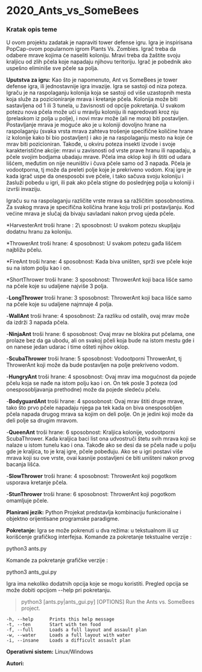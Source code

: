 # 2020_Ants_vs_SomeBees



### Kratak opis teme

U ovom projektu zadatak je napraviti tower defense igru. Igra je inspirisana PopCap-ovom popularnom igrom Plants Vs. Zombies. Igrač treba da odabere mrave kojima će naseliti koloniju. Mravi treba da žaštite svoju kraljicu od zlih pčela koje napadaju njihovu teritoriju. Igrač je pobednik ako uspešno eliminiše sve pčele sa polja. 

**Uputstva za igru:** Kao što je napomenuto, Ant vs SomeBees je tower defense igra, ili jednostavnije igra invazije. Igra se sastoji od niza poteza. Igraču je na raspolaganju kolonija koja se sastoji od više uzastopnih mesta koja služe za pozicioniranje mrava i kretanje pčela. Kolonija može biti sastavljena od 1 ili 3 tunela, u žavisnosti od opcije pokretanja. U svakom potezu nova pčela može ući u mravlju koloniju ili napredovati kroz nju (prelaskom iz polja u polje), i novi mrav može (ali ne mora) biti postavljen. Postavljanje mrava je moguće ako je u koloniji dovoljno hrane na raspolaganju (svaka vrsta mrava zahteva trošenje specifične količine hrane iz kolonije kako bi bio postavljen) i ako je na raspolaganju mesto na koje će mrav biti pozicioniran. Takođe, u okviru poteza insekti izvode i svoje karakteristične akcije: mravi u zavisnosti od vrste prave hranu ili napadaju, a pčele svojim bodjama ubadaju mrave. Pčela ima oklop koji ih štiti od udara lišćem, međutim on nije neuništiv i čuva pčele samo od 3 napada. Pčela je vodootporna, tj može da preleti polje koje je prekriveno vodom. Kraj igre je kada igrač uspe da onesposobi sve pčele, i tako sačuva svoju koloniju i žasluži pobedu u igri, ili pak ako pčela stigne do poslednjeg polja u koloniji i izvrši invaziju.

Igraču su na raspolaganju različite vrste mrava sa ražličitim sposobnostima. Za svakog mrava je specifična količina hrane koju troši pri postavljanju. Kod većine mrava je slučaj da bivaju savladani nakon prvog ujeda pčele.  

*HarvesterAnt  troši hrane : 2\\
               sposobnost: U svakom potezu skupljaju dodatnu hranu za koloniju.
                    
*ThrowerAnt    troši hrane: 4
               sposobnost: U svakom potezu gađa lišćem najbližu pčelu.
                    
*FireAnt       troši hrane: 4
               sposobnost: Kada biva uništen, sprži sve pčele koje su na istom polju kao i on.
                    
*ShortThrower  troši hrane: 3
               sposobnost: ThrowerAnt koji baca lišće samo na pčele koje su udaljene najviše 3 polja.
                    
-**LongThrower**     troši hrane: 3
                    sposobnost: ThrowerAnt koji baca lišće samo na pčele koje su udaljene najmnaje 4 polja.
                    
-**WallAnt**         troši hrane: 4
                    sposobnost: Za razliku od ostalih, ovaj mrav može da izdrži 3 napada pčela.
                    
-**NinjaAnt**        troši hrane: 6
                    sposobnost: Ovaj mrav ne blokira put pčelama, one prolaze bez da ga ubodu, ali on svakoj pčeli koja bude na istom mestu gde i on nanese jedan udarac i time ošteti njihov oklop.  
                    
-**ScubaThrower**    troši hrane: 5
                    sposobnost: Vodootporni ThrowerAnt, tj ThrowerAnt koji može da bude postavljen na polje prekriveno vodom.
                    
-**HungryAnt**       troši hrane: 4
                    sposobnost: Ovaj mrav ima mogućnost da pojede pčelu koja se nađe na istom polju kao i on. On tek posle 3 poteza (od onesposobljavanja prethodne) može da pojede sledeću pčelu.

-**BodyguardAnt**    troši hrane: 4
                    sposobnost: Ovaj mrav štiti druge mrave, tako što prvo pčele napadaju njega pa tek kada on biva onesposobljen pčela napada drugog mrava sa kojim on deli polje. On je jedini koji može da deli polje sa drugim mravom.
                    
-**QueenAnt**        troši hrane: 6
                    sposobnost: Kraljica kolonije, vodootporni ScubaThrower. Kada kraljica baci list ona udvostruči štetu svih mrava koji se nalaze u istom tunelu kao i ona. Takođe ako se desi da se pčela nađe u polju gde je kraljica, to je kraj igre, pčele pobeđuju. Ako se u igri postavi više mrava koji su ove vrste, ovai kasnije postavljeni će biti uništeni nakon prvog bacanja lišća. 

-**SlowThrower**     troši hrane: 4
                    sposobnost: ThrowerAnt koji pogotkom usporava kretanje pčela.
 
-**StunThrower**     troši hrane: 6
                    sposobnost: ThrowerAnt koji pogotkom omamljuje pčele.
                    

**Planirani jezik:** Python 
Projekat predstavlja kombinaciju funkcionalne i objektno orijentisane programske paradigme. 

**Pokretanje:** Igra se može pokrenuti u dva režima: u tekstualnom ili uz korišćenje grafičkog interfejsa. 
Komande za pokretanje tekstualne verzije :

python3 ants.py

Komande za pokretanje grafičke verzije :

python3 ants_gui.py

Igra ima nekoliko dodatnih opcija koje se mogu koristiti. Pregled opcija se može dobiti opcijom --help pri pokretanju.

> python3 [ants.py|ants_gui.py] [OPTIONS]
    Run the Ants vs. SomeBees project.

    -h, --help      Prints this help message
    -t, --ten       Start with ten food
    -f, --full      Loads a full layout and assault plan
    -w, --water     Loads a full layout with water
    -i, --insane    Loads a difficult assault plan


**Operativni sistem:** Linux/Windows


**Autori:**
